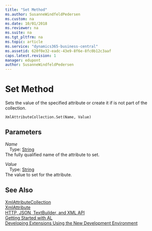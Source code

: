 ```yaml
---
title: "Set Method"
ms.author: SusanneWindfeldPedersen
ms.custom: na
ms.date: 10/01/2018
ms.reviewer: na
ms.suite: na
ms.tgt_pltfrm: na
ms.topic: article
ms.service: "dynamics365-business-central"
ms.assetid: 620f0e32-eadc-43e9-8f6e-8fc0b12c3aaf
caps.latest.revision: 1
manager: edupont
author: SusanneWindfeldPedersen
---
```


# Set Method
Sets the value of the specified attribute or create it if is not part of the collection.  
```  
XmlAttributeCollection.Set(Name, Value)  
```  
## Parameters
*Name*    
&emsp;Type: [String](../datatypes/devenv-text-data-type.md)  
The fully qualified name of the attribute to set.  
  
*Value*    
&emsp;Type: [String](../datatypes/devenv-text-data-type.md)  
The value to set for the attribute.  
  
## See Also
[XmlAttributeCollection](xmlattributecollection-class.md)  
[XmlAttribute](xmlattribute-class.md)  
[HTTP, JSON, TextBuilder, and XML API](../devenv-restapi-overview.md)  
[Getting Started with AL](../devenv-get-started.md)  
[Developing Extensions Using the New Development Environment](../devenv-dev-overview.md)  
